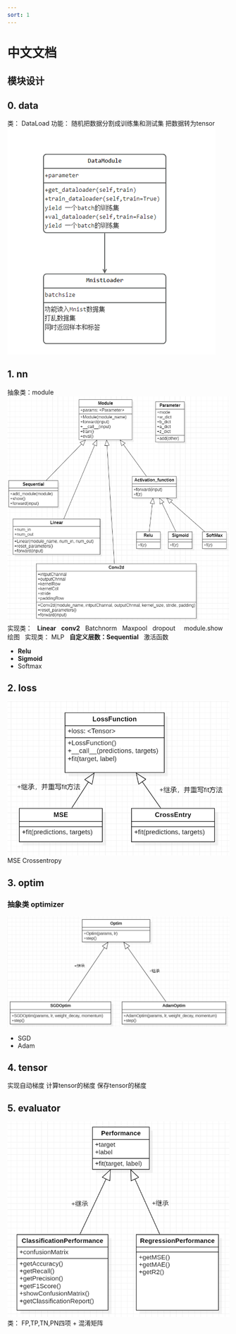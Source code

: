 ```yaml
---
sort: 1
---
```


# 中文文档

## 模块设计
## 0. data  
类： DataLoad 
功能： 随机把数据分割成训练集和测试集
把数据转为tensor
![data.png](../pictures/data.png) 
## 1. nn
抽象类：module   
![module](../pictures/nn.png)  
实现类：  
**Linear**  
**conv2**  
Batchnorm  
Maxpool  
dropout    
module.show 绘图  
实现类： MLP  
**自定义层数：Sequential**  
激活函数  


- **Relu**
- **Sigmoid**
- Softmax
## 2. loss 
![loss](../pictures/loss.png)
MSE
Crossentropy
## 3. optim
### 抽象类 optimizer
![optim](../pictures/optim.png)
- SGD
- Adam


## 4. tensor
实现自动梯度
计算tensor的梯度
保存tensor的梯度
## 5. evaluator
![performance](../pictures/performance.png)
类： FP,TP,TN,PN四项 + 混淆矩阵